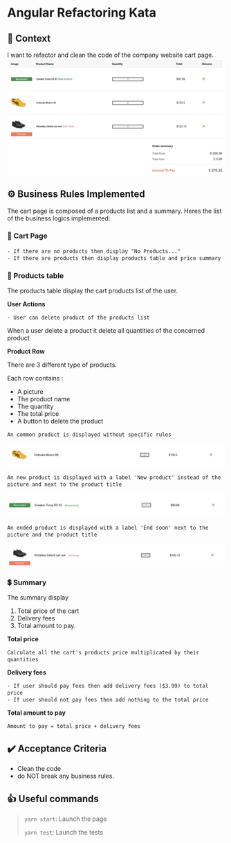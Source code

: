 # Angular Refactoring Kata

## 🚩 Context

I want to refactor and clean the code of the company website cart page.
![Cart Page](images/cartPage.JPG)

## ⚙️ Business Rules Implemented

The cart page is composed of a products list and a summary.
Heres the list of the business logics implemented:

### 🛒 Cart Page

```
- If there are no products then display "No Products..."
- If there are products then display products table and price summary
```

### 🧾 Products table

The products table display the cart products list of the user.

**User Actions**

```
- User can delete product of the products list
```

When a user delete a product it delete all quantities of the concerned product

**Product Row**

There are 3 different type of products.

Each row contains :

- A picture
- The product name
- The quantity
- The total price
- A button to delete the product

```
An common product is displayed without specific rules
```

![Common Product](images/commonProduct.JPG)

```
An new product is displayed with a label 'New product' instead of the picture and next to the product title
```

![New Product](images/newProduct.JPG)

```
An ended product is displayed with a label 'End soon' next to the picture and the product title
```

![Ended Product](images/endedProduct.JPG)

### 💲 Summary

The summary display

1. Total price of the cart
2. Delivery fees
3. Total amount to pay.

**Total price**

```
Calculate all the cart's products price multiplicated by their quantities
```

**Delivery fees**

```
- If user should pay fees then add delivery fees ($3.99) to total price
- If user should not pay fees then add nothing to the total price
```

**Total amount to pay**

```
Amount to pay = total price + delivery fees
```

## ✔️ Acceptance Criteria

- Clean the code
- do NOT break any business rules.

## 👍 Useful commands

> `yarn start`: Launch the page
>
> `yarn test`: Launch the tests
